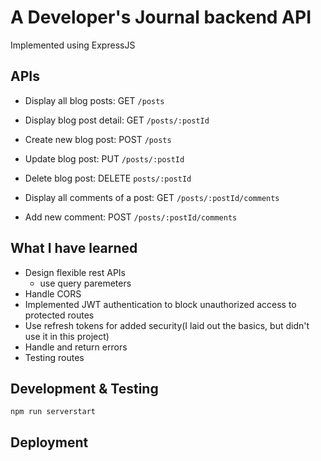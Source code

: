 # A Developer's Journal backend API
Implemented using ExpressJS

## APIs
* Display all blog posts: GET `/posts`
* Display blog post detail: GET `/posts/:postId`
* Create new blog post: POST `/posts`
* Update blog post: PUT `/posts/:postId`
* Delete blog post: DELETE `posts/:postId`

* Display all comments of a post: GET `/posts/:postId/comments`
* Add new comment: POST `/posts/:postId/comments`

## What I have learned
* Design flexible rest APIs
  - use query paremeters
* Handle CORS 
* Implemented JWT authentication to block unauthorized access to protected routes
* Use refresh tokens for added security(I laid out the basics, but didn't use it in this project)
* Handle and return errors
* Testing routes 

## Development & Testing
`npm run serverstart`

## Deployment